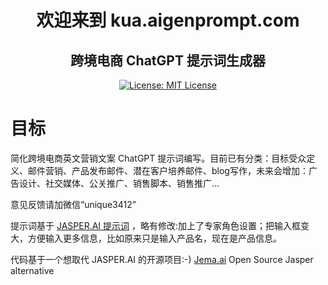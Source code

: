 

<h1 align="center">欢迎来到 kua.aigenprompt.com</h1>
<h2 align="center">跨境电商 ChatGPT 提示词生成器</h2>
<p align="center">
  <a href="https://opensource.org/licenses/MIT" target="_blank">
    <img alt="License: MIT License" src="https://img.shields.io/badge/License-MIT License-yellow.svg" />
  </a>
</p>

# 目标
简化跨境电商英文营销文案 ChatGPT 提示词编写。目前已有分类：目标受众定义、邮件营销、产品发布邮件、潜在客户培养邮件、blog写作，未来会增加：广告设计、社交媒体、公关推广、销售脚本、销售推广...

意见反馈请加微信“unique3412”


提示词基于 [JASPER.AI 提示词](https://www.jasper.ai/blog/ai-prompts-for-business) ，略有修改:加上了专家角色设置；把输入框变大，方便输入更多信息，比如原来只是输入产品名，现在是产品信息。

代码基于一个想取代 JASPER.AI 的开源项目:-) [Jema.ai](https://github.com/yuvalsuede/jasper-alternative-gpt) Open Source Jasper alternative

